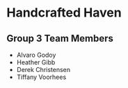 # Handcrafted Haven 

## Group 3 Team Members
- Alvaro Godoy
- Heather Gibb
- Derek Christensen
- Tiffany Voorhees
